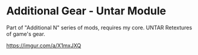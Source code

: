 # Additional Gear - Untar Module
Part of "Additional N" series of mods, requires my core. UNTAR Retextures of game's gear.

https://imgur.com/a/X1mxJXQ
